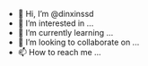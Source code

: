 - 👋 Hi, I’m @dinxinssd
- 👀 I’m interested in ...
- 🌱 I’m currently learning ...
- 💞️ I’m looking to collaborate on ...
- 📫 How to reach me ...

<!---
dinxinssd/dinxinssd is a ✨ special ✨ repository because its `README.md` (this file) appears on your GitHub profile.
You can click the Preview link to take a look at your changes.
--->
